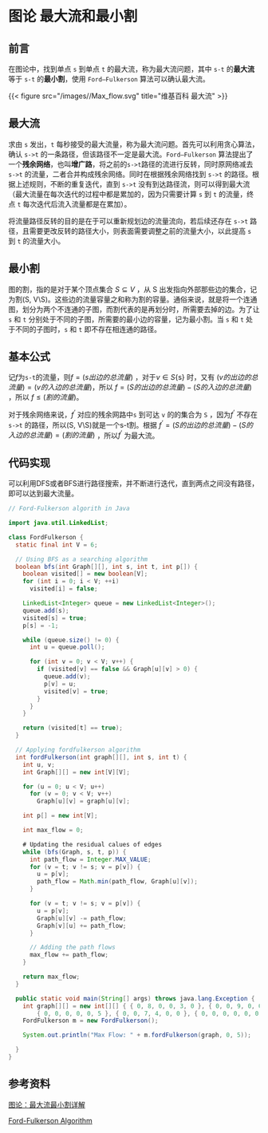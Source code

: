 # 图论 最大流和最小割


## 前言

在图论中，找到单点 `s` 到单点 `t` 的最大流，称为最大流问题，其中 `s-t` 的**最大流**等于 `s-t` 的**最小割**，使用 `Ford–Fulkerson` 算法可以确认最大流。

{{< figure src="/images//Max_flow.svg" title="维基百科 最大流" >}}

## 最大流

求由 `s` 发出，`t` 每秒接受的最大流量，称为最大流问题。首先可以利用贪心算法，确认 `s->t` 的一条路径，但该路径不一定是最大流。`Ford–Fulkerson` 算法提出了一个**残余网络**，也叫**增广路**，将之前的`s->t`路径的流进行反转，同时原网络减去 `s->t` 的流量，二者合并构成残余网络。同时在根据残余网络找到 `s->t` 的路径。根据上述规则，不断的重复迭代，直到 `s->t` 没有到达路径流，则可以得到最大流（最大流量在每次迭代的过程中都是累加的，因为只需要计算 `s` 到 `t` 的流量，终点 `t` 每次迭代后流入流量都是在累加）。

将流量路径反转的目的是在于可以重新规划边的流量流向，若后续还存在 `s->t` 路径，且需要更改反转的路径大小，则表面需要调整之前的流量大小，以此提高 `s` 到 `t` 的流量大小。

## 最小割

图的割，指的是对于某个顶点集合  $S \subseteq V$ ，从 S 出发指向外部那些边的集合，记为割(S, V\S)。这些边的流量容量之和称为割的容量。通俗来说，就是将一个连通图，划分为两个不连通的子图，而割代表的是再划分时，所需要去掉的边。为了让 `s` 和 `t` 分别处于不同的子图，所需要的最小边的容量，记为最小割。当 `s` 和 `t` 处于不同的子图时，`s` 和 `t` 即不存在相连通的路径。

## 基本公式

记$f$为`s-t`的流量，则$f = (s出边的总流量)$ ，对于$v \in S${s} 时，又有 $(v的出边的总流量) = (v的入边的总流量)$，所以 $f = (S的出边的总流量) - (S的入边的总流量)$ ，所以 $f \le (割的流量)$。

对于残余网络来说，$f^‘$ 对应的残余网路中`s` 到可达 `v` 的的集合为 `S` ，因为$f^‘$ 不存在 `s->t` 的路径，所以(S, V\S)就是一个s-t割。根据 $f^‘ = (S的出边的总流量) - (S的入边的总流量) = (割的流量)$ ，所以$f^‘$ 为最大流。

## 代码实现

可以利用DFS或者BFS进行路径搜索，并不断进行迭代，直到两点之间没有路径，即可以达到最大流量。

```java
// Ford-Fulkerson algorith in Java

import java.util.LinkedList;

class FordFulkerson {
  static final int V = 6;

  // Using BFS as a searching algorithm 
  boolean bfs(int Graph[][], int s, int t, int p[]) {
    boolean visited[] = new boolean[V];
    for (int i = 0; i < V; ++i)
      visited[i] = false;

    LinkedList<Integer> queue = new LinkedList<Integer>();
    queue.add(s);
    visited[s] = true;
    p[s] = -1;

    while (queue.size() != 0) {
      int u = queue.poll();

      for (int v = 0; v < V; v++) {
        if (visited[v] == false && Graph[u][v] > 0) {
          queue.add(v);
          p[v] = u;
          visited[v] = true;
        }
      }
    }

    return (visited[t] == true);
  }

  // Applying fordfulkerson algorithm
  int fordFulkerson(int graph[][], int s, int t) {
    int u, v;
    int Graph[][] = new int[V][V];

    for (u = 0; u < V; u++)
      for (v = 0; v < V; v++)
        Graph[u][v] = graph[u][v];

    int p[] = new int[V];

    int max_flow = 0;

    # Updating the residual calues of edges
    while (bfs(Graph, s, t, p)) {
      int path_flow = Integer.MAX_VALUE;
      for (v = t; v != s; v = p[v]) {
        u = p[v];
        path_flow = Math.min(path_flow, Graph[u][v]);
      }

      for (v = t; v != s; v = p[v]) {
        u = p[v];
        Graph[u][v] -= path_flow;
        Graph[v][u] += path_flow;
      }

      // Adding the path flows
      max_flow += path_flow;
    }

    return max_flow;
  }

  public static void main(String[] args) throws java.lang.Exception {
    int graph[][] = new int[][] { { 0, 8, 0, 0, 3, 0 }, { 0, 0, 9, 0, 0, 0 }, { 0, 0, 0, 0, 7, 2 },
        { 0, 0, 0, 0, 0, 5 }, { 0, 0, 7, 4, 0, 0 }, { 0, 0, 0, 0, 0, 0 } };
    FordFulkerson m = new FordFulkerson();

    System.out.println("Max Flow: " + m.fordFulkerson(graph, 0, 5));

  }
}
```

##  参考资料

[图论：最大流最小割详解](https://seineo.github.io/%E5%9B%BE%E8%AE%BA%EF%BC%9A%E6%9C%80%E5%A4%A7%E6%B5%81%E6%9C%80%E5%B0%8F%E5%89%B2%E8%AF%A6%E8%A7%A3.html)

[Ford-Fulkerson Algorithm](https://www.programiz.com/dsa/ford-fulkerson-algorithm)


